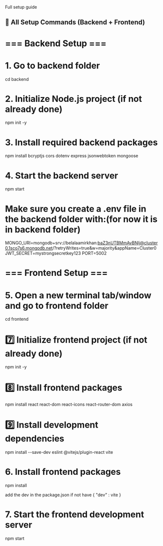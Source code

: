 Full setup guide

## 🔧 All Setup Commands (Backend + Frontend)


# === Backend Setup ===

# 1. Go to backend folder
cd backend 

# 2. Initialize Node.js project (if not already done)
npm init -y

# 3. Install required backend packages
npm install bcryptjs cors dotenv express jsonwebtoken mongoose

# 4. Start the backend server
npm start

# Make sure you create a .env file in the backend folder with:(for now it is in backend folder)
MONGO_URI=mongodb+srv://belalaamirkhan:baZ3nUTBMmAvBNlj@cluster0.1sco7s6.mongodb.net/?retryWrites=true&w=majority&appName=Cluster0
JWT_SECRET=mystrongsecretkey123
PORT=5002


# === Frontend Setup ===

# 5. Open a new terminal tab/window and go to frontend folder
cd frontend

# 7️⃣ Initialize frontend project (if not already done)
npm init -y

# 8️⃣ Install frontend packages
npm install react react-dom react-icons react-router-dom axios

# 9️⃣ Install development dependencies
npm install --save-dev eslint @vitejs/plugin-react vite

# 6. Install frontend packages
npm install

add the dev in the package.json if not have { "dev" : vite }

# 7. Start the frontend development server
npm start

